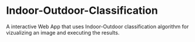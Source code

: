 # Indoor-Outdoor-Classification
A interactive Web App that uses Indoor-Outdoor classification algorithm for vizualizing an image and executing the results. 
